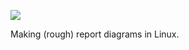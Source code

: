 ![](https://db-feed.s3.amazonaws.com/legacy/Screenshot_from_2019_12_13_16_24_07-1576272319361.png)

Making (rough) report diagrams in Linux.
